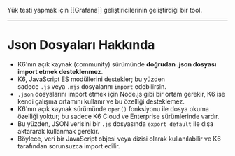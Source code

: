 Yük testi yapmak için [[Grafana]] geliştiricilerinin geliştirdiği bir tool.

---
# Json Dosyaları Hakkında

- K6'nın açık kaynak (community) sürümünde **doğrudan .json dosyası import etmek desteklenmez**.
- K6, JavaScript ES modüllerini destekler; bu yüzden sadece `.js` veya `.mjs` dosyalarını `import` edebilirsin.
- `.json` dosyalarını import etmek için Node.js gibi bir ortam gerekir, K6 ise kendi çalışma ortamını kullanır ve bu özelliği desteklemez.
- K6'nın açık kaynak sürümünde `open()` fonksiyonu ile dosya okuma özelliği yoktur; bu sadece K6 Cloud ve Enterprise sürümlerinde vardır.
- Bu yüzden, JSON verisini bir `.js` dosyasında `export default` ile dışa aktararak kullanmak gerekir.
- Böylece, veri bir JavaScript objesi veya dizisi olarak kullanılabilir ve K6 tarafından sorunsuzca import edilir.